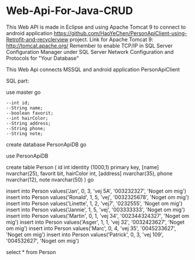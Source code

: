 # Web-Api-For-Java-CRUD

This Web API is made in Eclipse and using Apache Tomcat 9 to connect to android application https://github.com/HaoYeChen/PersonApiClient-using-Retrofit-and-recyclerview project.
Link for Apache Tomcat 9: http://tomcat.apache.org/ 
Remember to enable TCP/IP in SQL Server Configuration Manager under SQL Server Network Configuration and Protocols for "Your Database"


This Web Api connects MSSQL and android application PersonApiClient

SQL part:

use master
go

	--int id;
	--String name;
	--boolean favorit;	
	--int hairColor;		
	--String address;
	--String phone;
	--String note;


create database PersonApiDB
go

use PersonApiDB

create table Person
(
	id int identity (1000,1) primary key,
	[name] nvarchar(25),
	favorit bit,
	hairColor int,
	[address] nvarchar(35),
	phone nvarchar(12),
	note nvarchar(50)
)
go


insert into Person values('Jan', 0, 3, 'vej 5A', '003232327', 'Noget om mig')
insert into Person values('Ronald', 1, 5, 'vej', '0032325678', 'Noget om mig')
insert into Person values('Linette', 1, 2, 'vej7', '0232555', 'Noget om mig')
insert into Person values('Jannie', 1, 5, 'vej', '003333333', 'Noget om mig')
insert into Person values('Martin', 0, 1, 'vej 34', '002344324327', 'Noget om mig')
insert into Person values('Asger', 1, 1, 'vej 32', '0032423627', 'Noget om mig')
insert into Person values('Marc', 0, 4, 'vej 35', '0045233627', 'Noget om mig')
insert into Person values('Patrick', 0, 3, 'vej 109', '004532627', 'Noget om mig')

select * from Person
